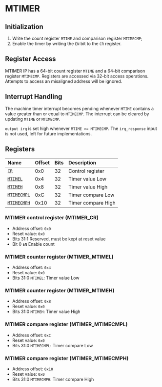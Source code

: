 # MTIMER

## Initialization

1. Write the count register `MTIME` and comparison register `MTIMECMP`;
2. Enable the timer by writing the `EN` bit to the `CR` register.

## Register Access

MTIMER IP has a 64-bit count register `MTIME` and a 64-bit comparison register `MTIMECMP`. Registers are accessed via 32-bit access operations. Attempts to access an misaligned address will be ignored.

## Interrupt Handling

The machine timer interrupt becomes pending whenever `MTIME` contains a value greater than or equal to `MTIMECMP`. The interrupt can be cleared by updating `MTIME` or `MTIMECMP`.

`output irq` is set high whenever `MTIME >= MTIMECMP`. The `irq_response` input is not used, left for future implementations.


## Registers

| Name                       | Offset | Bits  | Description            |
|:---------------------------|:-------|------ |:-----------------------|
| [`CR`](#cr)                | 0x0    |    32 | Control register       |
| [`MTIMEL`](#mtimel)        | 0x4    |    32 | Timer value Low        |
| [`MTIMEH`](#mtimeh)        | 0x8    |    32 | Timer value High       |
| [`MTIMECMPL`](#mtimecmpl)  | 0xC    |    32 | Timer compare Low      |
| [`MTIMECMPH`](#mtimecmph)  | 0x10   |    32 | Timer compare High     |


### MTIMER control register (MTIMER_CR)

- Address offset: `0x0`
- Reset value: `0x0`
- Bits 31:1 Reserved, must be kept at reset value
- Bit 0 `EN` Enable count


### MTIMER counter register (MTIMER_MTIMEL)

- Address offset: `0x4`
- Reset value: `0x0`
- Bits 31:0 `MTIMEL`: Timer value Low


### MTIMER counter register (MTIMER_MTIMEH)

- Address offset: `0x8`
- Reset value: `0x0`
- Bits 31:0 `MTIMEH`: Timer value High


### MTIMER compare register (MTIMER_MTIMECMPL)

- Address offset: `0xC`
- Reset value: `0x0`
- Bits 31:0 `MTIMECMPL`: Timer compare Low


### MTIMER compare register (MTIMER_MTIMECMPH)

- Address offset: `0x10`
- Reset value: `0x0`
- Bits 31:0 `MTIMECMPH`: Timer compare High
